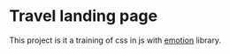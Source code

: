 # Travel landing page

This project is it a training of css in js with [emotion](https://emotion.sh/docs/introduction) library.
